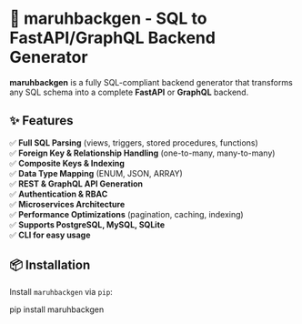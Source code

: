 # 🚀 maruhbackgen - SQL to FastAPI/GraphQL Backend Generator

**maruhbackgen** is a fully SQL-compliant backend generator that transforms any SQL schema into a complete **FastAPI** or **GraphQL** backend.  

## ✨ Features
✅ **Full SQL Parsing** (views, triggers, stored procedures, functions)  
✅ **Foreign Key & Relationship Handling** (one-to-many, many-to-many)  
✅ **Composite Keys & Indexing**  
✅ **Data Type Mapping** (ENUM, JSON, ARRAY)  
✅ **REST & GraphQL API Generation**  
✅ **Authentication & RBAC**  
✅ **Microservices Architecture**  
✅ **Performance Optimizations** (pagination, caching, indexing)  
✅ **Supports PostgreSQL, MySQL, SQLite**  
✅ **CLI for easy usage**  

## 📦 Installation  

Install `maruhbackgen` via `pip`:  

pip install maruhbackgen
